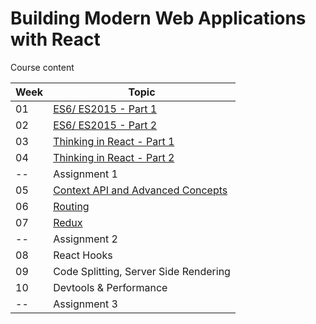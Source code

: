 Building Modern Web Applications with React
===========================================

Course content

Week | Topic
--- | --- 
01 | [ES6/ ES2015 - Part 1](_01_es6_part_1)
02 | [ES6/ ES2015 - Part 2](_02_es6_part_2)
03 | [Thinking in React - Part 1](_03,04_thinking_in_react)
04 | [Thinking in React - Part 2](_03,04_thinking_in_react/enhanced-youtube)
-- | Assignment 1
05 | [Context API and Advanced Concepts](_05_advanced_concepts)
06 | [Routing](_06_routing)
07 | [Redux](_07_redux)
-- | Assignment 2
08 | React Hooks
09 | Code Splitting, Server Side Rendering
10 | Devtools & Performance
-- | Assignment 3
